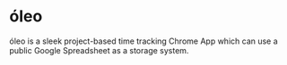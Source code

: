 óleo
====

óleo is a sleek project-based time tracking Chrome App which can use a public Google Spreadsheet as a storage system.
